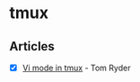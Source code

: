 # tmux

## Articles

- [x] [Vi mode in tmux](https://blog.sanctum.geek.nz/vi-mode-in-tmux/) - Tom Ryder
